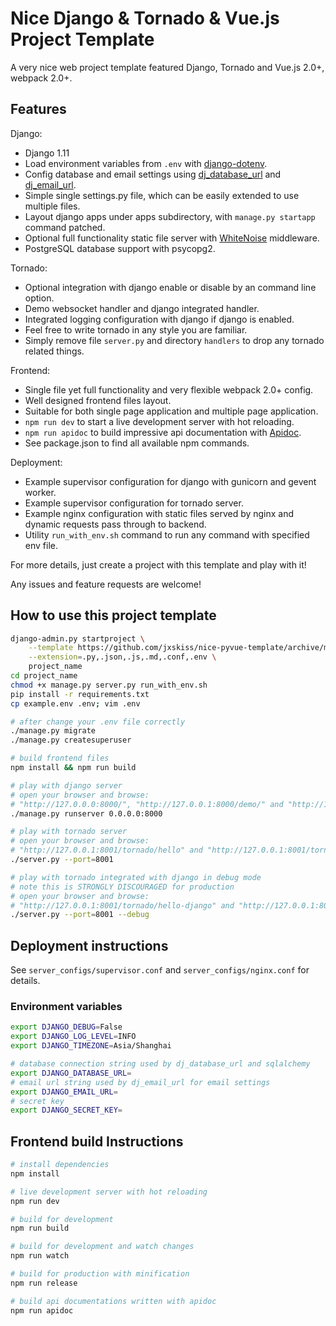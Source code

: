 # Nice Django & Tornado & Vue.js Project Template

A very nice web project template featured Django, Tornado and Vue.js 2.0+, webpack 2.0+.

## Features

Django:

- Django 1.11
- Load environment variables from `.env` with [django-dotenv](https://github.com/jpadilla/django-dotenv).
- Config database and email settings using [dj_database_url](https://github.com/kennethreitz/dj-database-url) and [dj_email_url](https://github.com/migonzalvar/dj-email-url).
- Simple single settings.py file, which can be easily extended to use multiple files.
- Layout django apps under apps subdirectory, with `manage.py startapp` command patched.
- Optional full functionality static file server with [WhiteNoise](http://whitenoise.evans.io/en/stable/django.html) middleware.
- PostgreSQL database support with psycopg2.

Tornado:

- Optional integration with django enable or disable by an command line option.
- Demo websocket handler and django integrated handler.
- Integrated logging configuration with django if django is enabled.
- Feel free to write tornado in any style you are familiar.
- Simply remove file `server.py` and directory `handlers` to drop any tornado related things.

Frontend:

- Single file yet full functionality and very flexible webpack 2.0+ config.
- Well designed frontend files layout.
- Suitable for both single page application and multiple page application.
- `npm run dev` to start a live development server with hot reloading.
- `npm run apidoc` to build impressive api documentation with [Apidoc](http://apidocjs.com/).
- See package.json to find all available npm commands.

Deployment:

- Example supervisor configuration for django with gunicorn and gevent worker.
- Example supervisor configuration for tornado server.
- Example nginx configuration with static files served by nginx and dynamic requests pass through to backend.
- Utility `run_with_env.sh` command to run any command with specified env file.

For more details, just create a project with this template and play with it!

Any issues and feature requests are welcome!


## How to use this project template

```bash
django-admin.py startproject \
    --template https://github.com/jxskiss/nice-pyvue-template/archive/master.zip \
    --extension=.py,.json,.js,.md,.conf,.env \
    project_name
cd project_name
chmod +x manage.py server.py run_with_env.sh
pip install -r requirements.txt
cp example.env .env; vim .env

# after change your .env file correctly
./manage.py migrate
./manage.py createsuperuser

# build frontend files
npm install && npm run build

# play with django server
# open your browser and browse:
# "http://127.0.0.0:8000/", "http://127.0.0.1:8000/demo/" and "http://127.0.0.1:8000/admin/"
./manage.py runserver 0.0.0.0:8000

# play with tornado server
# open your browser and browse:
# "http://127.0.0.1:8001/tornado/hello" and "http://127.0.0.1:8001/tornado/hello-socket"
./server.py --port=8001

# play with tornado integrated with django in debug mode
# note this is STRONGLY DISCOURAGED for production
# open your browser and browse:
# "http://127.0.0.1:8001/tornado/hello-django" and "http://127.0.0.1:8001/admin/"
./server.py --port=8001 --debug
```


## Deployment instructions

See `server_configs/supervisor.conf` and `server_configs/nginx.conf` for details.

### Environment variables

```bash
export DJANGO_DEBUG=False
export DJANGO_LOG_LEVEL=INFO
export DJANGO_TIMEZONE=Asia/Shanghai

# database connection string used by dj_database_url and sqlalchemy
export DJANGO_DATABASE_URL=
# email url string used by dj_email_url for email settings
export DJANGO_EMAIL_URL=
# secret key
export DJANGO_SECRET_KEY=
```

## Frontend build Instructions

```bash
# install dependencies
npm install

# live development server with hot reloading
npm run dev

# build for development
npm run build

# build for development and watch changes
npm run watch

# build for production with minification
npm run release

# build api documentations written with apidoc
npm run apidoc
```
